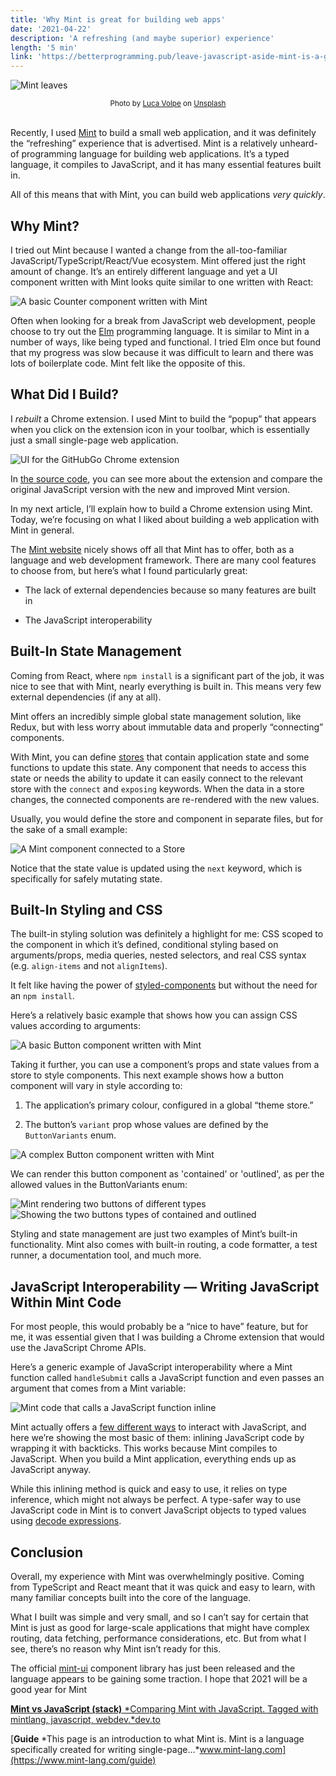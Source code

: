 ```yaml
---
title: 'Why Mint is great for building web apps'
date: '2021-04-22'
description: 'A refreshing (and maybe superior) experience'
length: '5 min'
link: 'https://betterprogramming.pub/leave-javascript-aside-mint-is-a-great-language-for-building-web-apps-3ce5a6873d48'
---
```


![Mint leaves](./mint.jpeg)

<center><small>Photo by <a href="https://unsplash.com/@lucavolpe?utm_source=unsplash&utm_medium=referral&utm_content=creditCopyText" target="_blank" rel="noopener noreferrer">Luca Volpe</a> on <a href="https://unsplash.com/s/photos/mint-cocktail?utm_source=unsplash&utm_medium=referral&utm_content=creditCopyText" target="_blank" rel="noopener noreferrer">Unsplash</a></small></center><br />

Recently, I used [Mint](https://www.mint-lang.com/) to build a small web application, and it was definitely the “refreshing” experience that is advertised. Mint is a relatively unheard-of programming language for building web applications. It’s a typed language, it compiles to JavaScript, and it has many essential features built in.

All of this means that with Mint, you can build web applications _very quickly_.

## Why Mint?

I tried out Mint because I wanted a change from the all-too-familiar JavaScript/TypeScript/React/Vue ecosystem. Mint offered just the right amount of change. It’s an entirely different language and yet a UI component written with Mint looks quite similar to one written with React:

![A basic Counter component written with Mint](./counter-basic.png)

Often when looking for a break from JavaScript web development, people choose to try out the [Elm](https://elm-lang.org/) programming language. It is similar to Mint in a number of ways, like being typed and functional. I tried Elm once but found that my progress was slow because it was difficult to learn and there was lots of boilerplate code. Mint felt like the opposite of this.

## What Did I Build?

I _rebuilt_ a Chrome extension. I used Mint to build the “popup” that appears when you click on the extension icon in your toolbar, which is essentially just a small single-page web application.

![UI for the GitHubGo Chrome extension](./githubgo-ui.png)

In [the source code](https://github.com/cpv123/github-go-chrome-extension), you can see more about the extension and compare the original JavaScript version with the new and improved Mint version.

In my next article, I’ll explain how to build a Chrome extension using Mint. Today, we’re focusing on what I liked about building a web application with Mint in general.

The [Mint website](https://www.mint-lang.com/) nicely shows off all that Mint has to offer, both as a language and web development framework. There are many cool features to choose from, but here’s what I found particularly great:

- The lack of external dependencies because so many features are built in

- The JavaScript interoperability

## Built-In State Management

Coming from React, where `npm install` is a significant part of the job, it was nice to see that with Mint, nearly everything is built in. This means very few external dependencies (if any at all).

Mint offers an incredibly simple global state management solution, like Redux, but with less worry about immutable data and properly “connecting” components.

With Mint, you can define [stores](https://www.mint-lang.com/guide/reference/stores) that contain application state and some functions to update this state. Any component that needs to access this state or needs the ability to update it can easily connect to the relevant store with the `connect` and `exposing` keywords. When the data in a store changes, the connected components are re-rendered with the new values.

Usually, you would define the store and component in separate files, but for the sake of a small example:

![A Mint component connected to a Store](./counter-store.png)

Notice that the state value is updated using the `next` keyword, which is specifically for safely mutating state.

## Built-In Styling and CSS

The built-in styling solution was definitely a highlight for me: CSS scoped to the component in which it’s defined, conditional styling based on arguments/props, media queries, nested selectors, and real CSS syntax (e.g. `align-items` and not `alignItems`).

It felt like having the power of [styled-components](https://styled-components.com/) but without the need for an `npm install`.

Here’s a relatively basic example that shows how you can assign CSS values according to arguments:

![A basic Button component written with Mint](./basic-button.png)

Taking it further, you can use a component’s props and state values from a store to style components. This next example shows how a button component will vary in style according to:

1. The application’s primary colour, configured in a global “theme store.”

1. The button’s `variant` prop whose values are defined by the `ButtonVariants` enum.

![A complex Button component written with Mint](./styled-button.png)

We can render this button component as 'contained' or 'outlined', as per the allowed values in the ButtonVariants enum:

![Mint rendering two buttons of different types](./buttons-render.png)
![Showing the two buttons types of contained and outlined](./buttons-display.png)

Styling and state management are just two examples of Mint’s built-in functionality. Mint also comes with built-in routing, a code formatter, a test runner, a documentation tool, and much more.

## JavaScript Interoperability — Writing JavaScript Within Mint Code

For most people, this would probably be a “nice to have” feature, but for me, it was essential given that I was building a Chrome extension that would use the JavaScript Chrome APIs.

Here’s a generic example of JavaScript interoperability where a Mint function called `handleSubmit` calls a JavaScript function and even passes an argument that comes from a Mint variable:

![Mint code that calls a JavaScript function inline](./mint-js-function.png)

Mint actually offers a [few different ways](https://www.mint-lang.com/guide/reference/javascript-interop) to interact with JavaScript, and here we’re showing the most basic of them: inlining JavaScript code by wrapping it with backticks. This works because Mint compiles to JavaScript. When you build a Mint application, everything ends up as JavaScript anyway.

While this inlining method is quick and easy to use, it relies on type inference, which might not always be perfect. A type-safer way to use JavaScript code in Mint is to convert JavaScript objects to typed values using [decode expressions](https://www.mint-lang.com/guide/reference/javascript-interop/decode-expression).

## Conclusion

Overall, my experience with Mint was overwhelmingly positive. Coming from TypeScript and React meant that it was quick and easy to learn, with many familiar concepts built into the core of the language.

What I built was simple and very small, and so I can’t say for certain that Mint is just as good for large-scale applications that might have complex routing, data fetching, performance considerations, etc. But from what I see, there’s no reason why Mint isn’t ready for this.

The official [mint-ui](https://ui.mint-lang.com/) component library has just been released and the language appears to be gaining some traction. I hope that 2021 will be a good year for Mint

[**Mint vs JavaScript (stack)**
*Comparing Mint with JavaScript. Tagged with mintlang, javascript, webdev.*dev.to](https://dev.to/gdotdesign/mint-vs-javascript-stack-15id)

[**Guide**
*This page is an introduction to what Mint is. Mint is a language specifically created for writing single-page…*www.mint-lang.com](https://www.mint-lang.com/guide)
